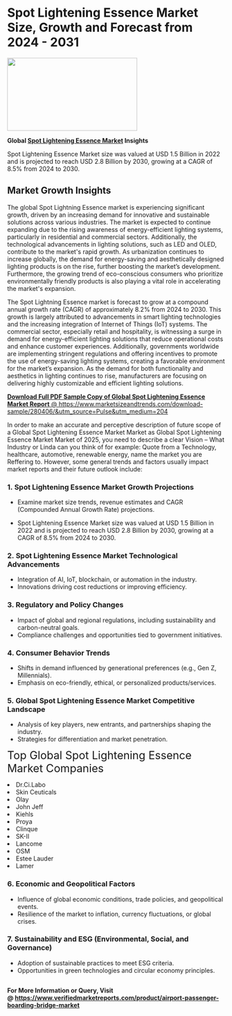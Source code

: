 <H1>Spot Lightening Essence Market Size, Growth and Forecast from 2024 - 2031</H1><img class="aligncenter size-medium wp-image-584254" src="https://thirdeyenews.in/wp-content/uploads/2024/09/Global-Market-Research-300x168.jpeg" alt="" width="300" height="168" /><p><strong>Global&nbsp;<a href="https://www.marketsizeandtrends.com/download-sample/280406/&amp;utm_source=Pulse&amp;utm_medium=204">Spot Lightening Essence Market</a> Insights</strong></p><p>Spot Lightening Essence Market size was valued at USD 1.5 Billion in 2022 and is projected to reach USD 2.8 Billion by 2030, growing at a CAGR of 8.5% from 2024 to 2030.</p><p><h2>Market Growth Insights</h2> <p>The global Spot Lightning Essence market is experiencing significant growth, driven by an increasing demand for innovative and sustainable solutions across various industries. The market is expected to continue expanding due to the rising awareness of energy-efficient lighting systems, particularly in residential and commercial sectors. Additionally, the technological advancements in lighting solutions, such as LED and OLED, contribute to the market's rapid growth. As urbanization continues to increase globally, the demand for energy-saving and aesthetically designed lighting products is on the rise, further boosting the market’s development. Furthermore, the growing trend of eco-conscious consumers who prioritize environmentally friendly products is also playing a vital role in accelerating the market's expansion.</p> <p><a href="#"></a></p> <p>The Spot Lightning Essence market is forecast to grow at a compound annual growth rate (CAGR) of approximately 8.2% from 2024 to 2030. This growth is largely attributed to advancements in smart lighting technologies and the increasing integration of Internet of Things (IoT) systems. The commercial sector, especially retail and hospitality, is witnessing a surge in demand for energy-efficient lighting solutions that reduce operational costs and enhance customer experiences. Additionally, governments worldwide are implementing stringent regulations and offering incentives to promote the use of energy-saving lighting systems, creating a favorable environment for the market’s expansion. As the demand for both functionality and aesthetics in lighting continues to rise, manufacturers are focusing on delivering highly customizable and efficient lighting solutions. <p><a href="#"></p><p><span class=""><strong>Download Full PDF Sample Copy of Global Spot Lightening Essence Market Report</strong> @ <a href="https://www.marketsizeandtrends.com/download-sample/280406/&amp;utm_source=Pulse&amp;utm_medium=204" target="_blank">https://www.marketsizeandtrends.com/download-sample/280406/&amp;utm_source=Pulse&amp;utm_medium=204</a></span></p><p>In order to make an accurate and perceptive description of future scope of a Global&nbsp;Spot Lightening Essence Market Market as Global&nbsp;Spot Lightening Essence Market Market of 2025, you need to describe a clear Vision &ndash; What Industry or Linda can you think of for example: Quote from a Technology, healthcare, automotive, renewable energy, name the market you are Reffering to. However, some general trends and factors usually impact market reports and their future outlook include:</p><h3>1.&nbsp;<strong>Spot Lightening Essence Market Growth Projections</strong></h3><ul><li>Examine market size trends, revenue estimates and CAGR (Compounded Annual Growth Rate) projections.</li><li><p>Spot Lightening Essence Market size was valued at USD 1.5 Billion in 2022 and is projected to reach USD 2.8 Billion by 2030, growing at a CAGR of 8.5% from 2024 to 2030.</p></li></ul><h3>2.&nbsp;<strong>Spot Lightening Essence Market Technological Advancements</strong></h3><ul><li>Integration of AI, IoT, blockchain, or automation in the industry.</li><li>Innovations driving cost reductions or improving efficiency.</li></ul><h3>3.&nbsp;<strong>Regulatory and Policy Changes</strong></h3><ul><li>Impact of global and regional regulations, including sustainability and carbon-neutral goals.</li><li>Compliance challenges and opportunities tied to government initiatives.</li></ul><h3>4.&nbsp;<strong>Consumer Behavior Trends</strong></h3><ul><li>Shifts in demand influenced by generational preferences (e.g., Gen Z, Millennials).</li><li>Emphasis on eco-friendly, ethical, or personalized products/services.</li></ul><h3>5.&nbsp;<strong>Global Spot Lightening Essence Market Competitive Landscape</strong></h3><ul><li>Analysis of key players, new entrants, and partnerships shaping the industry.</li><li>Strategies for differentiation and market penetration.</li></ul><p data-pm-slice="1 1 []"><span style="color: inherit; font-family: inherit; font-size: 25px;">Top Global Spot Lightening Essence Market Companies</span></p><div class="" data-test-id=""><p><li>Dr.Ci.Labo</li><li> Skin Ceuticals</li><li> Olay</li><li> John Jeff</li><li> Kiehls</li><li> Proya</li><li> Clinque</li><li> SK-II</li><li> Lancome</li><li> OSM</li><li> Estee Lauder</li><li> Lamer</li></p></div><h3>6.&nbsp;<strong>Economic and Geopolitical Factors</strong></h3><ul><li>Influence of global economic conditions, trade policies, and geopolitical events.</li><li>Resilience of the market to inflation, currency fluctuations, or global crises.</li></ul><h3>7.&nbsp;<strong>Sustainability and ESG (Environmental, Social, and Governance)</strong></h3><ul><li>Adoption of sustainable practices to meet ESG criteria.</li><li>Opportunities in green technologies and circular economy principles.</li></ul><h2><strong style="font-size: 14px;">For More Information or Query, Visit @&nbsp;</strong><a style="background-color: #ffffff; font-size: 14px;" href="https://www.marketsizeandtrends.com/report/spot-lightening-essence-market/" target="_blank">https://www.verifiedmarketreports.com/product/airport-passenger-boarding-bridge-market</a></h2>
